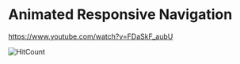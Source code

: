 # Animated Responsive Navigation
https://www.youtube.com/watch?v=FDaSkF_aubU

![HitCount]([https://i.ytimg.com/vi/b80-RZExTCw/maxresdefault.jpg](https://i9.ytimg.com/vi_webp/FDaSkF_aubU/mqdefault.webp?v=62b463a1&sqp=COjR5JUG&rs=AOn4CLCBGZjJijl9gV6bM0q-0fg8SWDCeg))
